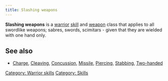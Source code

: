 ```yaml
---
title: Slashing weapons
---
```


**Slashing weapons** is a [warrior](warrior "wikilink")
[skill](skill "wikilink") and [weapon](weapon "wikilink") class that
applies to all swordlike weapons; sabres, swords, scimitars - given that
they are wielded with one hand only.

## See also

- [Charge](Charge "wikilink"), [Cleaving](Cleaving "wikilink"),
  [Concussion](Concussion "wikilink"), [Missile](Missile "wikilink"),
  [Piercing](Piercing "wikilink"), [Stabbing](Stabbing "wikilink"),
  [Two-handed](Two-handed "wikilink")

[Category: Warrior skills](Category:_Warrior_skills "wikilink")
[Category: Skills](Category:_Skills "wikilink")